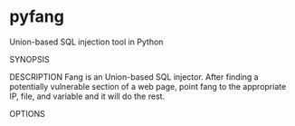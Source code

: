 pyfang
======

Union-based SQL injection tool in Python

SYNOPSIS

DESCRIPTION
Fang is an Union-based SQL injector. After finding a potentially vulnerable
section of a web page, point fang to the appropriate IP, file, and variable
and it will do the rest.

OPTIONS

